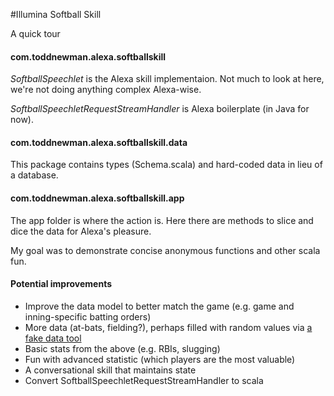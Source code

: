 #Illumina Softball Skill

A quick tour

#### com.toddnewman.alexa.softballskill

*SoftballSpeechlet* is the Alexa skill implementaion.  Not much to look at here, we're not doing anything complex Alexa-wise.

*SoftballSpeechletRequestStreamHandler* is Alexa boilerplate (in Java for now).  

#### com.toddnewman.alexa.softballskill.data

This package contains types (Schema.scala) and hard-coded data in lieu of a database.

#### com.toddnewman.alexa.softballskill.app

The app folder is where the action is.  Here there are methods to slice and dice the data for Alexa's pleasure.

My goal was to demonstrate concise anonymous functions and other scala fun.


#### Potential improvements
- Improve the data model to better match the game (e.g. game and inning-specific batting orders)
- More data (at-bats, fielding?), perhaps filled with random values via [a fake data tool](https://github.com/justwrote/scala-faker)
- Basic stats from the above (e.g. RBIs, slugging)
- Fun with advanced statistic (which players are the most valuable)
- A conversational skill that maintains state
- Convert SoftballSpeechletRequestStreamHandler to scala
